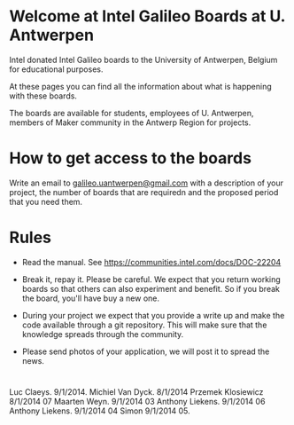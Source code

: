 <link href="http://kevinburke.bitbucket.org/markdowncss/markdown.css" rel="stylesheet"></link>

# Welcome at Intel Galileo Boards at U. Antwerpen #

Intel donated Intel Galileo boards to the University of Antwerpen,
Belgium for educational purposes.

At these pages you can find all the information about what is
happening with these boards.

The boards are available for students, employees of U. Antwerpen,
members of Maker community in the Antwerp Region for projects. 

# How to get access to the  boards 

Write an email to galileo.uantwerpen@gmail.com with a description of
your project, the number of boards that are requiredn and the proposed
period that you need them.


# Rules

- Read the manual. See https://communities.intel.com/docs/DOC-22204

- Break it, repay it. Please be careful. We expect that you return
  working boards so that others can also experiment and benefit.  So
  if you break the board, you'll have buy a new one.

- During your project we expect that you provide a write up and make
  the code available through a git repository. This will make sure
  that the knowledge spreads through the community.
 
- Please send photos of your application, we will post it to spread
  the news.
 
 
# 

Luc Claeys. 9/1/2014. 
Michiel Van Dyck. 8/1/2014
Przemek Klosiewicz 8/1/2014  07
Maarten Weyn. 9/1/2014  03
Anthony Liekens. 9/1/2014 06
Anthony Liekens. 9/1/2014 04
Simon   9/1/2014 05. 



